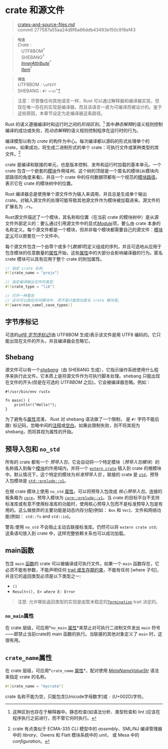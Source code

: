 # crate 和源文件

>[crates-and-source-files.md](https://github.com/rust-lang/reference/blob/master/src/crates-and-source-files.md)\
>commit 277587a55aa24d8f6a66ddb43493e150c916ef43

> **<sup>句法</sup>**\
> _Crate_ :\
> &nbsp;&nbsp; UTF8BOM<sup>?</sup>\
> &nbsp;&nbsp; SHEBANG<sup>?</sup>\
> &nbsp;&nbsp; [_InnerAttribute_]<sup>\*</sup>\
> &nbsp;&nbsp; [_Item_]<sup>\*</sup>

> **<sup>词法</sup>**\
> UTF8BOM : `\uFEFF`\
> SHEBANG : `#!` \~`\n`<sup>\+</sup>[†](#shebang)


> 注意：尽管像任何其他语言一样，Rust 可以通过解释器和编译器实现，但现在唯一存在的实现是编译器，而且该语言一直为可编译而被设计的。鉴于这些原因，本章节设定为走编译器这条路径。

Rust 的语义遵循编译时和运行时之间的*阶段区别*。[^phase-distinction] 其中*静态解释*的语义规则控制编译的成功或失败，而*动态解释*的语义规则控制程序在运行时的行为。

编译模型以称为 _crate_ 的构件为中心。每次编译都以源码的形式处理单个的 crate，如果成功，将生成二进制形式的单个 crate：可执行文件或某种类型的库文件。[^cratesourcefile]

crate 是编译和联接的单元，也是版本控制、发布和运行时加载的基本单元。一个 crate 包含一个嵌套的[模块]作用域*树*。这个树的顶层是一个匿名的模块(从模块内部路径的角度来看)，并且一个 crate 中的任何数据项都有一个规范的[模块路径]，表示它在 crate 的模块树中的位置。

Rust 编译器总是使用单个源文件作为输入来调用，并且总是生成单个输出 crate。对输入源文件的处理可能导致其他源文件作为模块被加载进来。源文件的扩展名为 `.rs`。

Rust源文件描述了一个模块，其名称和位置（在当前 crate 的模块树中）是从源文件外部定义的：要么通过引用源文件中的显式[_Module_][模块]项，要么由 crate 本身的名称定义。每个源文件都是一个模块，但并非每个模块都需要自己的源文件：[模块定义][模块]可以嵌套在一个文件中。

每个源文件包含一个由零个或多个[*数据项*]定义组成的序列，并且可选地从应用于包含模块的任意数量的[属性]开始，这些[属性]中的大部分会影响编译器的行为。匿名 crate 模块可以具有应用于整个 crate 的附加属性。

```rust
// 指定 crate 名称.
#![crate_name = "projx"]

// 指定编译输出文件的类型
#![crate_type = "lib"]

// 打开一种警告
// 这句可以放在任何模块中, 而不是只能放在匿名 crate 模块里。
#![warn(non_camel_case_types)]
```

## 字节序标记

可选的[_utf8 字节序标记_](由 UTF8BOM 生成)表示该文件是用 UTF8 编码的。它只能出现在文件的开头，并且编译器会忽略它。

## Shebang

源文件可以有一个[_shebang_]（由 SHEBANG 生成），它指示操作系统使用什么程序来执行此文件。它本质上是将源文件作为可执行脚本处理。shebang 只能出现在文件的开头(但是在可选的 _UTF8BOM_ 之后)。它会被编译器忽略。例如：

<!-- ignore: tests don't like shebang -->
```rust,ignore
#!/usr/bin/env rustx

fn main() {
    println!("Hello!");
}
```

为了避免与[属性]混淆， Rust 对 shebang 语法做了一个限制， 是 `#!` 字符不能后跟`[` 标记码，忽略中间的[注释]或[空白]。如果此限制失败，则不将其视为 shebang，而将其视为属性的开始。

## 预导入包和 `no_std`

所有的 crate 都有一个 *预导入包*，它会自动将一个特定模块（*预导入包模块*）的名称插入到每个[模块]的作用域内，并将一个 [`extern crate`] 插入到 crate 的根模块中。默认情况下，这个特定的模块为*标准预导入包* 。联接的 crate 是 [`std`]，预导入包模块是 [`std::prelude::v1`]。

在根 crate 模块上使用 `no_std` [属性]，可以将预导入包改成 *核心预导入包*。连接的板条箱为 [`core`]，预导入模块为 [`core::prelude::v1`]。当 crate 的目标平台不支持标准库或有意不使用标准库的功能时，使用核心预导入包而不是标准预导入包是有用的。这么做放弃的主要功能是动态内存分配(例如： `Box` 和 `Vec`)、文件和网络功能(例如： `std::fs` and `std::io`)。

<div class="warning">

警告:使用 `no_std` 不会阻止主动去联接标准库。仍然可以将 `extern crate std;` 这条语句放入到 crate 中，这样完整依赖关系也可以成功加载。

</div>

## main函数

包含 `main` [函数]的 crate 可以被编译成可执行文件。如果一个 `main` 函数存在，它必须不能有参数，不能声明任何 [trait 或生存期约束]，不能有任何 [where 子句]，并且它的返回类型必须是以下类型之一:

* `()`
* `Result<(), E> where E: Error`
<!-- * `!` -->
<!-- * Result<!, E> where E: Error` -->

> 注意: 允许哪些返回类型的实现是由暂未稳定的[`Termination`] trait 决定的。

<!-- 如果前面这节需要更新(从 "必须不能有参数" 开始, 同时需要修改 attributes/testing.md 文件 -->

### `no_main`属性

在 crate 层级，可应用*`no_main` [属性]*来禁止对可执行二进制文件发出 `main` 符号——即禁止当前crate的 main 函数的执行。当联接的其他对象定义了 `main` 时，这很有用。

## `crate_name`属性

在 crate 层级，可应用*`crate_name` [属性]*，配对使用 [_MetaNameValueStr_] 语法来指定 crate 的名称。

```rust
#![crate_name = "mycrate"]
```

crate 名称不能为空，只能包含[Unicode字母数字]或 `-` (U+002D)字符。

[^phase-distinction]: 这种区别也存在于解释器中。静态检查(如语法分析、类型检查和 lint )应该在程序执行之前进行，而不管它何时执行。

[^cratesourcefile]: crate 有点类似于 ECMA-335 CLI 模型中的 *assembly*、SML/NJ 编译管理器中的 *library*、Owens 和 Flatt 模块系统中的 *unit*， 或 Mesa 中的 *configuration*。

[Unicode alphanumeric]: ../std/primitive.char.html#method.is_alphanumeric
[_InnerAttribute_]: attributes.md
[_Item_]: items.md
[_MetaNameValueStr_]: attributes.md#元项属性句法
[_shebang_]: https://en.wikipedia.org/wiki/Shebang_(Unix)
[_utf8 字节序标记_]: https://en.wikipedia.org/wiki/Byte_order_mark#UTF-8
[`Termination`]: ../std/process/trait.Termination.html
[`core`]: ../core/index.html
[`core::prelude::v1`]: ../core/prelude/index.html
[`extern crate`]: items/extern-crates.md
[`std`]: ../std/index.html
[`std::prelude::v1`]: ../std/prelude/index.html
[属性]: attributes.md
[注释]: comments.md
[函数]: items/functions.md
[模块]: items/modules.md
[模块路径]: paths.md
[trait 或生存期约束]: trait-bounds.md
[where 字句]: items/generics.md#where子句
[空白]: whitespace.md
